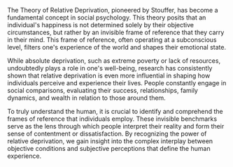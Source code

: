The Theory of Relative Deprivation, pioneered by Stouffer, has become a fundamental concept in social psychology. This theory posits that an individual's happiness is not determined solely by their objective circumstances, but rather by an invisible frame of reference that they carry in their mind. This frame of reference, often operating at a subconscious level, filters one's experience of the world and shapes their emotional state.

While absolute deprivation, such as extreme poverty or lack of resources, undoubtedly plays a role in one's well-being, research has consistently shown that relative deprivation is even more influential in shaping how individuals perceive and experience their lives. People constantly engage in social comparisons, evaluating their success, relationships, family dynamics, and wealth in relation to those around them.

To truly understand the human, it is crucial to identify and comprehend the frames of reference that individuals employ. These invisible benchmarks serve as the lens through which people interpret their reality and form their sense of contentment or dissatisfaction. By recognizing the power of relative deprivation, we gain insight into the complex interplay between objective conditions and subjective perceptions that define the human experience.